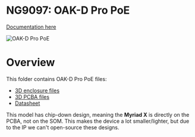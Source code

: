 # NG9097: OAK-D Pro PoE

[Documentation here](https://docs.luxonis.com/projects/hardware/en/latest/pages/NG9097.html)

![OAK-D Pro PoE](https://docs.luxonis.com/projects/hardware/en/latest/_images/pro-poe1.png)

# Overview

This folder contains OAK-D Pro PoE files:

- [3D enclosure files](Mechanical)
- [3D PCBA files](3D_Models)
- [Datasheet](Datasheet)

This model has chip-down design, meaning the **Myriad X** is directly on the PCBA, not on the SOM. This makes the device a lot smaller/lighter, but due to the IP we can't open-source these designs.
